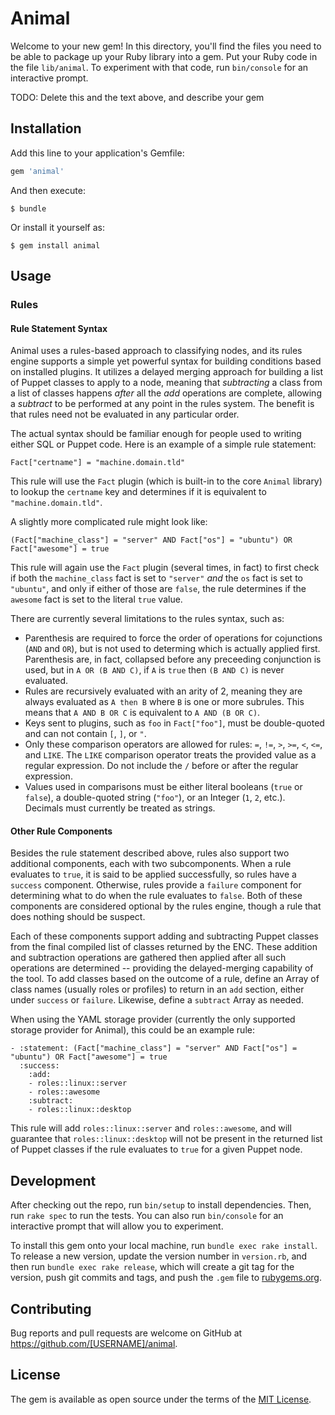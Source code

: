 # Animal

Welcome to your new gem! In this directory, you'll find the files you need to be able to package up your Ruby library into a gem. Put your Ruby code in the file `lib/animal`. To experiment with that code, run `bin/console` for an interactive prompt.

TODO: Delete this and the text above, and describe your gem

## Installation

Add this line to your application's Gemfile:

```ruby
gem 'animal'
```

And then execute:

    $ bundle

Or install it yourself as:

    $ gem install animal

## Usage

### Rules

#### Rule Statement Syntax

Animal uses a rules-based approach to classifying nodes, and its rules engine supports a simple yet powerful syntax for building conditions based on installed plugins. It utilizes a delayed merging approach for building a list of Puppet classes to apply to a node, meaning that _subtracting_ a class from a list of classes happens _after_ all the _add_ operations are complete, allowing a _subtract_ to be performed at any point in the rules system. The benefit is that rules need not be evaluated in any particular order.

The actual syntax should be familiar enough for people used to writing either SQL or Puppet code. Here is an example of a simple rule statement:

```
Fact["certname"] = "machine.domain.tld"
```

This rule will use the `Fact` plugin (which is built-in to the core `Animal` library) to lookup the `certname` key and determines if it is equivalent to `"machine.domain.tld"`.

A slightly more complicated rule might look like:

```
(Fact["machine_class"] = "server" AND Fact["os"] = "ubuntu") OR Fact["awesome"] = true
```

This rule will again use the `Fact` plugin (several times, in fact) to first check if both the `machine_class` fact is set to `"server"` _and_ the `os` fact is set to `"ubuntu"`, and only if either of those are `false`, the rule determines if the `awesome` fact is set to the literal `true` value.

There are currently several limitations to the rules syntax, such as:

* Parenthesis are required to force the order of operations for cojunctions (`AND` and `OR`), but is not used to determing which is actually applied first. Parenthesis are, in fact, collapsed before any preceeding conjunction is used, but in `A OR (B AND C)`, if `A` is `true` then `(B AND C)` is never evaluated.
* Rules are recursively evaluated with an arity of 2, meaning they are always evaluated as `A then B` where `B` is one or more subrules. This means that `A AND B OR C` is equivalent to `A AND (B OR C)`.
* Keys sent to plugins, such as `foo` in `Fact["foo"]`, must be double-quoted and can not contain `[`, `]`, or `"`.
* Only these comparison operators are allowed for rules: `=`, `!=`, `>`, `>=`, `<`, `<=`, and `LIKE`. The `LIKE` comparison operator treats the provided value as a regular expression. Do not include the `/` before or after the regular expression.
* Values used in comparisons must be either literal booleans (`true` or `false`), a double-quoted string (`"foo"`), or an Integer (`1`, `2`, etc.). Decimals must currently be treated as strings.

#### Other Rule Components

Besides the rule statement described above, rules also support two additional components, each with two subcomponents. When a rule evaluates to `true`, it is said to be applied successfully, so rules have a `success` component. Otherwise, rules provide a `failure` component for determining what to do when the rule evaluates to `false`. Both of these components are considered optional by the rules engine, though a rule that does nothing should be suspect.

Each of these components support adding and subtracting Puppet classes from the final compiled list of classes returned by the ENC. These addition and subtraction operations are gathered then applied after all such operations are determined -- providing the delayed-merging capability of the tool. To add classes based on the outcome of a rule, define an Array of class names (usually roles or profiles) to return in an `add` section, either under `success` or `failure`. Likewise, define a `subtract` Array as needed.

When using the YAML storage provider (currently the only supported storage provider for Animal), this could be an example rule:

```
- :statement: (Fact["machine_class"] = "server" AND Fact["os"] = "ubuntu") OR Fact["awesome"] = true
  :success:
    :add:
    - roles::linux::server
    - roles::awesome
    :subtract:
    - roles::linux::desktop
```

This rule will add `roles::linux::server` and `roles::awesome`, and will guarantee that `roles::linux::desktop` will not be present in the returned list of Puppet classes if the rule evaluates to `true` for a given Puppet node.

## Development

After checking out the repo, run `bin/setup` to install dependencies. Then, run `rake spec` to run the tests. You can also run `bin/console` for an interactive prompt that will allow you to experiment.

To install this gem onto your local machine, run `bundle exec rake install`. To release a new version, update the version number in `version.rb`, and then run `bundle exec rake release`, which will create a git tag for the version, push git commits and tags, and push the `.gem` file to [rubygems.org](https://rubygems.org).

## Contributing

Bug reports and pull requests are welcome on GitHub at https://github.com/[USERNAME]/animal.


## License

The gem is available as open source under the terms of the [MIT License](http://opensource.org/licenses/MIT).

